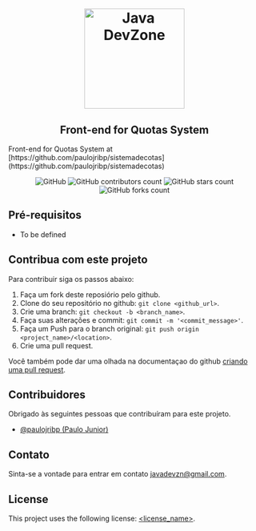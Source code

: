<h1 align="center">
    <img alt="Java DevZone" src="https://images-ext-1.discordapp.net/external/aPHCjuIeNxdUR5iRYu63gLvZYwx7acahDQrLNJt8JZc/https/static-cdn.jtvnw.net/jtv_user_pictures/8788e662-173a-4de6-b4fd-5cc534361c4d-profile_image-300x300.png" width="200px" />
</h1>

<h2 align="center">
    Front-end for Quotas System
</h2>
Front-end for Quotas System at [https://github.com/paulojribp/sistemadecotas](https://github.com/paulojribp/sistemadecotas)

<!--- Melhore ou adicione mais pelo link https://shields.io --->
<p align="center">
<img alt="GitHub " src="https://img.shields.io/github/license/Java-DevZone/cotas-frontend?color=d42a2a&style=for-the-badge">

<img alt="GitHub contributors count" src="https://img.shields.io/github/contributors/Java-DevZone/cotas-frontend?style=for-the-badge&color=d42a2a">

<img alt="GitHub stars count" src="https://img.shields.io/github/stars/Java-DevZone/cotas-frontend?style=for-the-badge&color=d42a2a">

<img alt="GitHub forks count" src="https://img.shields.io/github/forks/Java-DevZone/cotas-frontend?style=for-the-badge&color=d42a2a">

</p>


## Pré-requisitos
- To be defined


## Contribua com este projeto
<!--- If your README is long or you have some specific process or steps you want contributors to follow, consider creating a separate CONTRIBUTING.md file--->
Para contribuir siga os passos abaixo:

1. Faça um fork deste reposiório pelo github.
2. Clone do seu repositório no github: `git clone <github_url>`.
3. Crie uma branch: `git checkout -b <branch_name>`.
4. Faça suas alterações e commit: `git commit -m '<commit_message>'`.
5. Faça um Push para o branch original: `git push origin <project_name>/<location>`.
6. Crie uma pull request.

Você também pode dar uma olhada na documentaçao do github [criando uma pull request](https://help.github.com/en/github/collaborating-with-issues-and-pull-requests/creating-a-pull-request).

## Contribuidores

Obrigado às seguintes pessoas que contribuíram para este projeto.

* [@paulojribp (Paulo Junior)](https://github.com/paulojribp)


## Contato

Sinta-se a vontade para entrar em contato <javadevzn@gmail.com>.

## License
<!--- If you're not sure which open license to use see https://choosealicense.com/--->

This project uses the following license: [<license_name>](<link>).